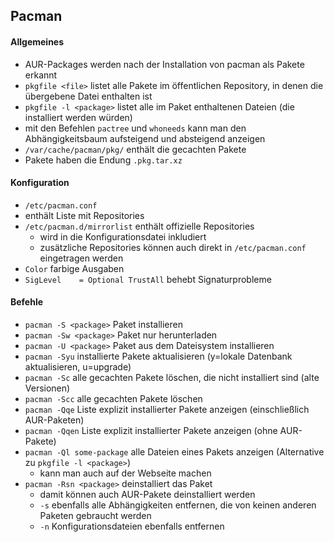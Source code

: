 ## Pacman

#### Allgemeines

- AUR-Packages werden nach der Installation von pacman als Pakete erkannt
- `pkgfile <file>` listet alle Pakete im öffentlichen Repository, in denen die übergebene Datei enthalten ist
- `pkgfile -l <package>` listet alle im Paket enthaltenen Dateien (die installiert werden würden)
- mit den Befehlen `pactree` und `whoneeds` kann man den Abhängigkeitsbaum aufsteigend und absteigend anzeigen
- `/var/cache/pacman/pkg/` enthält die gecachten Pakete
- Pakete haben die Endung `.pkg.tar.xz`

#### Konfiguration

- `/etc/pacman.conf`
- enthält Liste mit Repositories
- `/etc/pacman.d/mirrorlist` enthält offizielle Repositories
  - wird in die Konfigurationsdatei inkludiert
  - zusätzliche Repositories können auch direkt in `/etc/pacman.conf` eingetragen werden
- `Color` farbige Ausgaben
- `SigLevel    = Optional TrustAll` behebt Signaturprobleme

#### Befehle

- `pacman -S <package>` Paket installieren
- `pacman -Sw <package>` Paket nur herunterladen
- `pacman -U <package>` Paket aus dem Dateisystem installieren
- `pacman -Syu` installierte Pakete aktualisieren (y=lokale Datenbank aktualisieren, u=upgrade)
- `pacman -Sc` alle gecachten Pakete löschen, die nicht installiert sind (alte Versionen)
- `pacman -Scc` alle gecachten Pakete löschen
- `pacman -Qqe` Liste explizit installierter Pakete anzeigen (einschließlich AUR-Paketen)
- `pacman -Qqen` Liste explizit installierter Pakete anzeigen (ohne AUR-Pakete)
- `pacman -Ql some-package` alle Dateien eines Pakets anzeigen (Alternative zu `pkgfile -l <package>`)
  - kann man auch auf der Webseite machen
- `pacman -Rsn <package>` deinstalliert das Paket
  - damit können auch AUR-Pakete deinstalliert werden
  - `-s` ebenfalls alle Abhängigkeiten entfernen, die von keinen anderen Paketen gebraucht werden
  - `-n` Konfigurationsdateien ebenfalls entfernen
